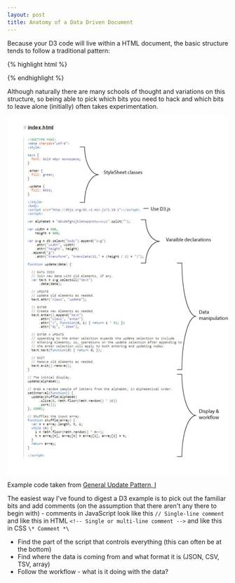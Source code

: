 ```yaml
---
layout: post
title: Anatomy of a Data Driven Document
---
```


Because your D3 code will live within a HTML document, the basic structure tends to follow a traditional pattern:

{% highlight html %}

<html>
  <head>
    <style></style>
    <script src="http://d3js.org/d3.v3.min.js" charset="utf-8">
    </script>
  </head>
  <body>
    <div id="vis"></div>
    <script></script>
  </body>
</html>

{% endhighlight %}

Although naturally there are many schools of thought and variations on this structure, so being able to pick which bits you need to hack and which bits to leave alone (initially) often takes experimentation.

![D3 Anatomy](../public/D3-Anatomy.png "D3 Anatomy")

Example code taken from [General Update Pattern, I](http://bl.ocks.org/mbostock/3808218)

The easiest way I've found to digest a D3 example is to pick out the familiar bits and add comments (on the assumption that there aren't any there to begin with) - comments in JavaScript look like this `// Single-line comment` and like this in HTML `<!-- Single or multi-line comment -->` and like this in CSS `\* Comment *\`

* Find the part of the script that controls everything (this can often be at the bottom)
* Find where the data is coming from and what format it is (JSON, CSV, TSV, array)
* Follow the workflow - what is it doing with the data?

